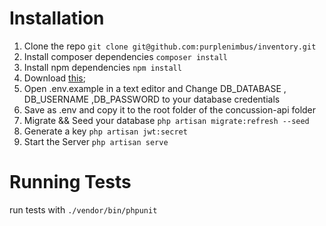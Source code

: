# Installation

 1. Clone the repo `git clone git@github.com:purplenimbus/inventory.git`
 2. Install composer dependencies `composer install`
 3. Install npm dependencies `npm install`
 4. Download [this](https://github.com/laravel/laravel/blob/master/.env.example);
 5. Open .env.example in a text editor and Change DB_DATABASE , DB_USERNAME ,DB_PASSWORD to your database credentials
 6. Save as .env and copy it to the root folder of the concussion-api folder
 7. Migrate && Seed your database `php artisan migrate:refresh --seed`
 8. Generate a key `php artisan jwt:secret`
 9. Start the Server `php artisan serve`

# Running Tests

run tests  with `./vendor/bin/phpunit`
